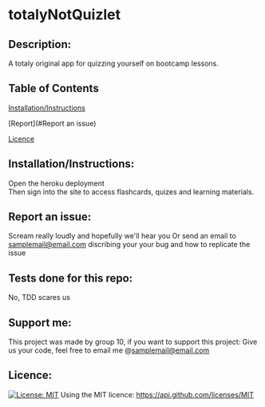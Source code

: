 # totalyNotQuizlet 

    
## Description: 
 A totaly original app for quizzing yourself on bootcamp lessons. 

    
## Table of Contents

    
[Installation/Instructions](#Installation/Instructions)

    
[Report](#Report an issue)

    
[Licence](#Licence)

    
## Installation/Instructions: 
 Open the heroku deployment  
 Then sign into the site to access flashcards, quizes and learning materials. 

    
## Report an issue: 
 Scream really loudly and hopefully we'll hear you 
 Or send an email to samplemail@email.com discribing your your bug and how to replicate the issue

    
## Tests done for this repo:
 No, TDD scares us 

    
## Support me: 
 This project was made by group 10, if you want to support this project: Give us your code, feel free to email me @samplemail@email.com 

    
## Licence: 
 [![License: MIT](https://img.shields.io/badge/License-MIT-yellow.svg)](https://opensource.org/licenses/MIT)
 Using the MIT licence: https://api.github.com/licenses/MIT 
